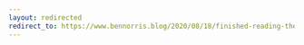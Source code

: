 ```yaml
---
layout: redirected
redirect_to: https://www.bennorris.blog/2020/08/18/finished-reading-the.html
---
```

